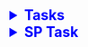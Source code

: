<details style="font-size: 15px;">
<summary style="font-size: 25px; font-weight: 700; color: blue">
    Tasks
</summary>

- [x] Khởi tạo dự án
- [x] Kết nối database, thử kết nối và lấy data
- [x] Tạo phần đăng nhập
- [x] Import bean
- [x] Thêm form mức đổ dữ liệu giáo viên, sinh viên, môn học, khoa-lớp 
    (sinh viên, môn học hoàn thiện nhất có lọc theo lớp, khoa)
- [ ] Chỉnh các connection thành global
- [ ] Login: chỉnh role thành check box
- [ ] Login: chỉnh danh sách phân mảnh lấy bằng cách dùng SP
- [ ] Form môn học: 
  - [ ] thêm
  - [ ] xóa
  - [ ] sửa
  - [ ] phục hồi
  - [ ] reload?
- [X] Form khoa, lớp
  - [X] Show song song 2 form
  - [X] Khoa
    - [X] Thêm
    - [X] Xóa
    - [X] Sửa
    - [X] Phục hồi
    - [X] Reload?
  - [X] Lớp
    - [X] Thêm
    - [X] Xóa
    - [X] Sửa
    - [X] Phục hồi
    - [X] Reload?
- [X] Form sinh viên (của lớp)
  - [X] Thêm
  - [X] Xóa
  - [X] Sửa
  - [X] Phục hồi
  - [X] reload
- [ ] Form (subform) giảng viên (của khoa)
  - [ ] Thêm
  - [ ] Xóa
  - [ ] Sửa
  - [ ] Phục hồi
  - [ ] reload
- [ ] Nhập đề (Giảng viên only), giảng viên chỉ thấy và sửa câu hỏi của mình (bảng BoDe)
  - [ ] Thêm
  - [ ] Xóa
  - [ ] Sửa
  - [ ] Phục hồi
  - [ ] reload
- [ ] Chuẩn bị thi
  - [ ] Nhân viên nhập tên lớp, môn sẽ thi, trình độ, lần thi, số câu thi, ngày thì, thời gian thi(phút), ghi vào GiangVien_DangKy
  - [ ] Khi đăng ký thi cần kiểm tra ràng buộc
- [ ] Thi
  - [ ] Phần thông tin thí sinh: Mã lớp, tên lớp, họ tên
  - [ ] Phần bài thi: 
    - [ ] Môn thi, ngày thi, số lần thi
    - [ ] Lọc ra số câu thi, thời gian thi, trình độ(giáo viên đăng ký)
    - [ ] Khi nhấn "bắt đầu thi", lọc các câu từ bước 2 phía trên (ngẫu nhiên, không trùng), sau đó tiến hành cho thí sinh thi ***(giao tác)***
  - [ ] Tiêu chí đề thi:
    - [ ] Ngẫu nhiên, không trùng nhau
    - [ ] Lấy theo trình độ A, B hay C
    - [ ] Ưu tiên lấy các câu trình độ cao, nếu thiếu thì lấy ở trình độ thấp hơn
    - [ ] Số câu trình độ cao **bắt buộc lớn hơn 70%**, nếu thiếu có thể lấy ở cơ sở khác
    - [ ] Ưu tiên lấy ở cơ sở mà lớp đố học
    - [ ] Điểm cao nhât là 10, số điểm mỗi câu là như nhau (trung bình cộng go brr)
    - [ ] Cho user chọn câu đã thi ở lần thi trước
    - [ ] Hết thời gian quy định => buộc kết thúc bài thi
    - [ ] Thông báo điểm cho sinh viên và lưu vào BangDiem
- [ ] Xem kết quả
  - [ ] In ra số câu đã thi dựa trên các thông tin Mã sinh viên, môn học, lần thi
  - [ ] Kết xuất bắt buộc
  ![alt text](.github/src/imgs/image.png)
- [ ] Bảng điểm môn học
  - [ ] Giáo viên chọn tên lớp, tên môn học, lần thi: chương trình in ra bảng điểm hết môn của lớp đã chọn
  - [ ] Mẫu bảng: (Stt,) MASV, HO, TEN, DIEM, ĐIỂM CHỮ
- [ ] Báo cáo DANH SÁCH ĐĂNG KÝ THI TRẮC NGHIỆM CƠ SỞ X
  - [ ] Xem danh sách đăng ký thi trắc nghiệm của cả 2 cơ sở @tungay đến @denngay; In theo từng cơ sở, in theo thứ tự tăng dần của ngày đăng ký ***(xử lý job)***
  - [ ] Mẫu: 
  ![alt text](.github/src/imgs/image2.png)

</details>

<details style="font-size: 15px;">
<summary style="font-size: 25px; font-weight: 700; color: blue">
    SP Task
</summary>

- [ ] Xem, thêm, xóa, sửa(, phục hồi, reload) môn học
- [ ] Xem, thêm, xóa, sửa(, phục hồi, reload) khoa
- [ ] Xem, thêm, xóa, sửa(, phục hồi, reload) lớp
- [ ] Xem, thêm, xóa, sửa(, phục hồi, reload) sinh viên
- [ ] Xem, thêm, xóa, sửa(, phục hồi, reload) giáo viên
- [ ] Xem, thêm, xóa, sửa(, phục hồi, reload) đề thi (câu hỏi)
- [ ] Xem, thêm, xóa, sửa(, phục hồi, reload) GiangVien_DangKy; khi thêm, sửa cần kiểm tra ràng buộc
- [ ] Xem thông tin thí sinh dự thi
- [ ] ***Lọc danh sách câu hỏi phù hợp với thí sinh tham gia dự thi***
- [ ] ***Chọn câu hỏi từ danh sách đã lọc để tạo đề thi***
- [ ] Tạo / sửa bảng tạm (local) lưu kết quả thi của sinh viên (theo 2 cách, mỗi 1 khoảng thời gian khi thi, hoặc ngay khi thí sinh chọn/đổi đáp án của 1 câu hỏi)
- [ ] Lưu kết quả cuối cùng vào BangDiem
- [X] Show kết quả bài thi, output: STT, Câu số (trong đề), Nội dung, Các chọn lựa, đáp án (lựa chọn sính xác), Đã chọn (đáp án thí sinh chọn)
- [X] Bảng điểm môn học của lớp, output: (Stt,) MASV, HO, TEN, DIEM, ĐIỂM CHỮ
- [X] Báo cáo danh sách đăng ký thi
</details>
